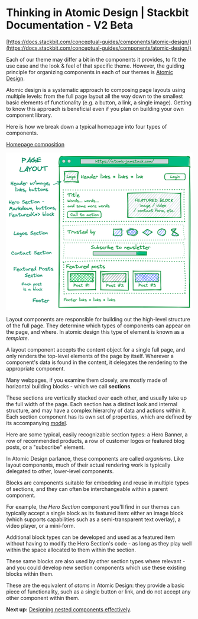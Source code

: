 # Thinking in Atomic Design | Stackbit Documentation - V2 Beta

[https://docs.stackbit.com/conceptual-guides/components/atomic-design/](https://docs.stackbit.com/conceptual-guides/components/atomic-design/)

Each of our theme may differ a bit in the components it provides, to fit the use case and the look & feel of that specific theme. However, the guiding principle for organizing components in each of our themes is [Atomic Design](https://bradfrost.com/blog/post/atomic-web-design/).

Atomic design is a systematic approach to composing page layouts using multiple levels: from the full page layout all the way down to the smallest basic elements of functionality (e.g. a button, a link, a single image). Getting to know this approach is beneficial even if you plan on building your own component library.

Here is how we break down a typical homepage into four types of components.

[Homepage composition](https://docs.stackbit.com/static/231979121c3edab38a0127b6649df75e/33c15/atomic-homepage.png)

![Thinking%20i%207ae31/atomic-homepage.png](Thinking%20i%207ae31/atomic-homepage.png)

Layout components are responsible for building out the high-level structure of the full page. They determine which types of components can appear on the page, and where. In atomic design this type of element is known as a *template*.

A layout component accepts the content object for a single full page, and only renders the top-level elements of the page by itself. Wherever a component's data is found in the content, it delegates the rendering to the appropriate component.

Many webpages, if you examine them closely, are mostly made of horizontal building blocks - which we call **sections**.

These sections are vertically stacked over each other, and usually take up the full width of the page. Each section has a distinct look and internal structure, and may have a complex hierarchy of data and actions within it. Each section component has its own set of properties, which are defined by its accompanying [model](https://docs.stackbit.com/conceptual-guides/modeling-storing-content/).

Here are some typical, easily recognizable section types: a Hero Banner, a row of recommended products, a row of customer logos or featured blog posts, or a "subscribe" element.

In Atomic Design parlance, these components are called *organisms*. Like layout components, much of their actual rendering work is typically delegated to other, lower-level components.

Blocks are components suitable for embedding and reuse in multiple types of sections, and they can often be interchangeable within a parent component.

For example, the *Hero Section* component you'll find in our themes can typically accept a single block as its featured item: either an image block (which supports capabilities such as a semi-transparent text overlay), a video player, or a mini-form.

Additional block types can be developed and used as a featured item without having to modify the Hero Section's code - as long as they play well within the space allocated to them within the section.

These same blocks are also used by other section types where relevant - and you could develop new section components which use these existing blocks within them.

These are the equivalent of *atoms* in Atomic Design: they provide a basic piece of functionality, such as a single button or link, and do not accept any other component within them.

**Next up:** [Designing nested components effectively](https://docs.stackbit.com/conceptual-guides/components/nesting/).